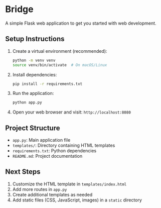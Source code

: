 # Bridge

A simple Flask web application to get you started with web development.

## Setup Instructions

1. Create a virtual environment (recommended):
   ```bash
   python -m venv venv
   source venv/bin/activate  # On macOS/Linux
   ```

2. Install dependencies:
   ```bash
   pip install -r requirements.txt
   ```

3. Run the application:
   ```bash
   python app.py
   ```

4. Open your web browser and visit: `http://localhost:8080`

## Project Structure

- `app.py`: Main application file
- `templates/`: Directory containing HTML templates
- `requirements.txt`: Python dependencies
- `README.md`: Project documentation

## Next Steps

1. Customize the HTML template in `templates/index.html`
2. Add more routes in `app.py`
3. Create additional templates as needed
4. Add static files (CSS, JavaScript, images) in a `static` directory 